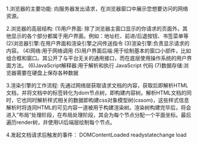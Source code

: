 1.浏览器的主要功能:
  向服务器发出请求，在浏览器窗口中展示您想要访问的网络资源。

2.浏览器的高层结构:
  (1)用户界面: 除了浏览器主窗口显示的你请求的页面外，其他显示的各个部分都属于用户界面。例如：地址栏、前进/后退按钮、书签菜单等
  (2)浏览器引擎:在用户界面和渲染引擎之间传送指令
  (3)渲染引擎:负责显示请求的内容。
  (4)网络:用于网络调用
  (5)用户界面后端:用于绘制基本的窗口小部件，比如组合框和窗口。其公开了与平台无关的通用接口，而在底层使用操作系统的用户界面方法。
  (6)JavaScript解释器:用于解析和执行 JavaScript 代码
  (7)数据存储:浏览器需要在硬盘上保存各种数据

3.渲染引擎的工作流程:
  先通过网络层获取请求文档的内容，获取后即解析HTML文档，并将文档中的标签转化为dom节点树，即构建内容树。解析HTML文档的同时，它也同时解析样式相关的数据即构建css对象模型树(cssom)，这些样式信息解析时将连同HTML的可见内容一道被用于构建渲染树。渲染树构建完毕后，将会进入”布局”处理阶段，在布局处理阶段，其会为每个节点分配一个平面坐标。最后遍历render树，并使用UI后端层绘制每个节点。

4.发起文档请求后触发的事件：
  DOMContentLoaded
  readystatechange
  load